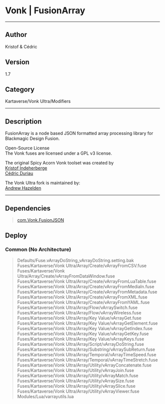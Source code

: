 # Vonk | FusionArray
___

## Author
Kristof & Cédric

## Version
1.7

## Category
Kartaverse/Vonk Ultra/Modifiers

___

## Description
<p>FusionArray is a node based JSON formatted array processing library for Blackmagic Design Fusion.</p>

<p>Open-Source License<br>
The Vonk fuses are licensed under a GPL v3 license.</p>

<p>The original Spicy Acorn Vonk toolset was created by<br>
<a href="mailto:xmnr0x23@gmail.com">Kristof Indeherberge</a><br>
<a href="mailto:duriau.cedric@live.be">Cédric Duriau</a></p>

<p>The Vonk Ultra fork is maintained by:<br>
<a href="mailto:andrew@andrewhazelden.com">Andrew Hazelden</a></p>


___

## Dependencies

> [com.Vonk.FusionJSON](com.Vonk.FusionJSON.md)  
## Deploy

### Common (No Architecture)

> Defaults/Fuse.vArrayDoString_vArrayDoString.setting.bak  
> Fuses/Kartaverse/Vonk Ultra/Array/Create/vArrayFromCSV.fuse  
> Fuses/Kartaverse/Vonk Ultra/Array/Create/vArrayFromDataWindow.fuse  
> Fuses/Kartaverse/Vonk Ultra/Array/Create/vArrayFromLuaTable.fuse  
> Fuses/Kartaverse/Vonk Ultra/Array/Create/vArrayFromMediaIn.fuse  
> Fuses/Kartaverse/Vonk Ultra/Array/Create/vArrayFromMetadata.fuse  
> Fuses/Kartaverse/Vonk Ultra/Array/Create/vArrayFromXML.fuse  
> Fuses/Kartaverse/Vonk Ultra/Array/Create/vArrayFromYAML.fuse  
> Fuses/Kartaverse/Vonk Ultra/Array/Flow/vArraySwitch.fuse  
> Fuses/Kartaverse/Vonk Ultra/Array/Flow/vArrayWireless.fuse  
> Fuses/Kartaverse/Vonk Ultra/Array/Key Value/vArrayGet.fuse  
> Fuses/Kartaverse/Vonk Ultra/Array/Key Value/vArrayGetElement.fuse  
> Fuses/Kartaverse/Vonk Ultra/Array/Key Value/vArrayGetIndex.fuse  
> Fuses/Kartaverse/Vonk Ultra/Array/Key Value/vArrayGetKey.fuse  
> Fuses/Kartaverse/Vonk Ultra/Array/Key Value/vArrayKeys.fuse  
> Fuses/Kartaverse/Vonk Ultra/Array/Script/vArrayDoString.fuse  
> Fuses/Kartaverse/Vonk Ultra/Array/Substring/vArraySubReturn.fuse  
> Fuses/Kartaverse/Vonk Ultra/Array/Temporal/vArrayTimeSpeed.fuse  
> Fuses/Kartaverse/Vonk Ultra/Array/Temporal/vArrayTimeStretch.fuse  
> Fuses/Kartaverse/Vonk Ultra/Array/Utility/vArrayConcatenate.fuse  
> Fuses/Kartaverse/Vonk Ultra/Array/Utility/vArrayJoin.fuse  
> Fuses/Kartaverse/Vonk Ultra/Array/Utility/vArrayMatch.fuse  
> Fuses/Kartaverse/Vonk Ultra/Array/Utility/vArraySize.fuse  
> Fuses/Kartaverse/Vonk Ultra/Array/Utility/vArraySlice.fuse  
> Fuses/Kartaverse/Vonk Ultra/Array/Utility/vArrayViewer.fuse  
> Modules/Lua/varrayutils.lua  
